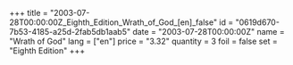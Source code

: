 +++
title = "2003-07-28T00:00:00Z_Eighth_Edition_Wrath_of_God_[en]_false"
id = "0619d670-7b53-4185-a25d-2fab5db1aab5"
date = "2003-07-28T00:00:00Z"
name = "Wrath of God"
lang = ["en"]
price = "3.32"
quantity = 3
foil = false
set = "Eighth Edition"
+++
